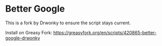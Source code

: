 # Better Google

This is a fork by Drwonky to ensure the script stays current.

Install on Greasy Fork: <https://greasyfork.org/en/scripts/420865-better-google-drwonky>
